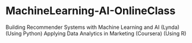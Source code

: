 # MachineLearning-AI-OnlineClass
Building Recommender Systems with Machine Learning and AI (Lynda) (Using Python) 
Applying Data Analytics in Marketing (Coursera) (Using R) 
